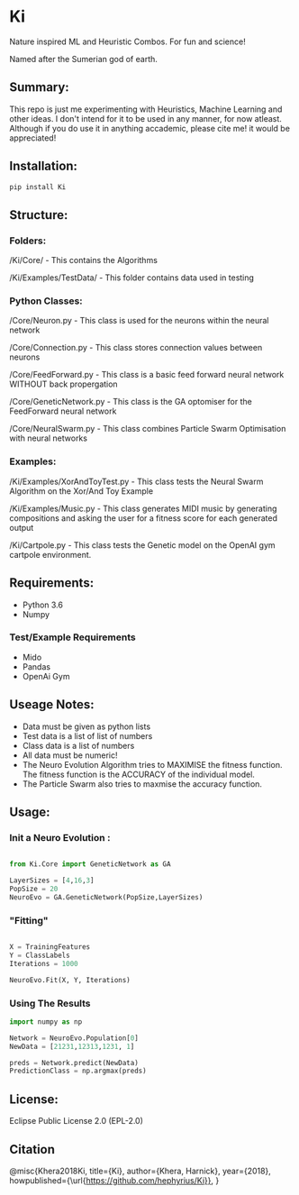 # Ki 

Nature inspired ML and Heuristic Combos. For fun and science!

Named after the Sumerian god of earth.

## Summary:

This repo is just me experimenting with Heuristics, Machine Learning and other ideas. 
I don't intend for it to be used in any manner, for now atleast.
Although if you do use it in anything accademic, please cite me! it would be appreciated!

## Installation:

```python
pip install Ki
```

## Structure:

### Folders:

/Ki/Core/ - This contains the Algorithms

/Ki/Examples/TestData/ - This folder contains data used in testing

### Python Classes:

/Core/Neuron.py - This class is used for the neurons within the neural network

/Core/Connection.py - This class stores connection values between neurons

/Core/FeedForward.py - This class is a basic feed forward neural network WITHOUT back propergation

/Core/GeneticNetwork.py - This class is the GA optomiser for the FeedForward neural network

/Core/NeuralSwarm.py - This class combines Particle Swarm Optimisation with neural networks

### Examples:

/Ki/Examples/XorAndToyTest.py - This class tests the Neural Swarm Algorithm on the Xor/And Toy Example

/Ki/Examples/Music.py - This class generates MIDI music by generating compositions and asking the user for a fitness score for each generated output

/Ki/Cartpole.py - This class tests the Genetic model on the OpenAI gym cartpole environment.

## Requirements:

* Python 3.6
* Numpy

### Test/Example Requirements

* Mido
* Pandas
* OpenAi Gym

## Useage Notes:

* Data must be given as python lists
* Test data is a list of list of numbers
* Class data is a list of numbers
* All data must be numeric!
* The Neuro Evolution Algorithm tries to MAXIMISE the fitness function. The fitness function is the ACCURACY of the individual model.
* The Particle Swarm also tries to maxmise the accuracy function.

## Usage:

### Init a Neuro Evolution :

```python

from Ki.Core import GeneticNetwork as GA

LayerSizes = [4,16,3]
PopSize = 20
NeuroEvo = GA.GeneticNetwork(PopSize,LayerSizes)

```

### "Fitting"


```python

X = TrainingFeatures
Y = ClassLabels
Iterations = 1000

NeuroEvo.Fit(X, Y, Iterations)

```

### Using The Results

```python
import numpy as np

Network = NeuroEvo.Population[0]
NewData = [21231,12313,1231, 1]

preds = Network.predict(NewData)
PredictionClass = np.argmax(preds)

```
## License:

Eclipse Public License 2.0 (EPL-2.0)

## Citation

@misc{Khera2018Ki,
  title={Ki},
  author={Khera, Harnick},
  year={2018},
  howpublished={\url{https://github.com/hephyrius/Ki}},
}





